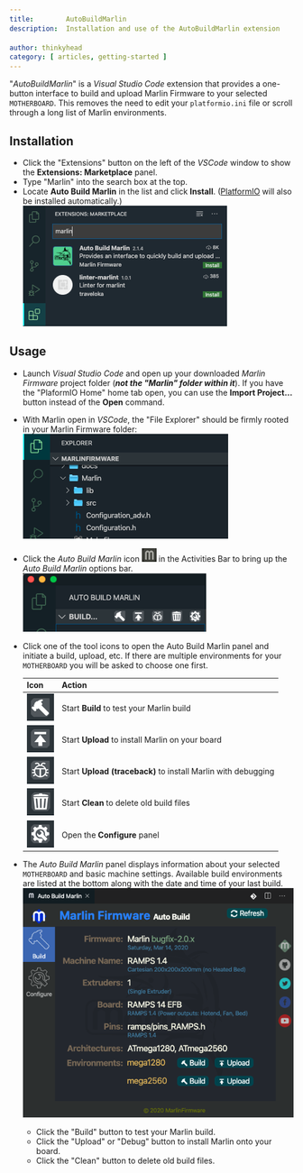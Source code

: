 ```yaml
---
title:        AutoBuildMarlin
description:  Installation and use of the AutoBuildMarlin extension

author: thinkyhead
category: [ articles, getting-started ]
---
```


"*AutoBuildMarlin*" is a *Visual Studio Code* extension that provides a one-button interface to build and upload Marlin Firmware to your selected `MOTHERBOARD`. This removes the need to edit your `platformio.ini` file or scroll through a long list of Marlin environments.

## Installation

- Click the "Extensions" button on the left of the *VSCode* window to show the **Extensions: Marketplace** panel.
- Type "Marlin" into the search box at the top.
- Locate **Auto Build Marlin** in the list and click **Install**. ([PlatformIO](/docs/basics/install_platformio_vscode.html) will also be installed automatically.)
  ![Auto Build Marlin extension](/assets/images/basics/abm/install.png)

## Usage

- Launch *Visual Studio Code* and open up your downloaded *Marlin Firmware* project folder (***not the "Marlin" folder within it***). If you have the "PlaformIO Home" home tab open, you can use the **Import Project…** button instead of the **Open** command.

- With Marlin open in *VSCode*, the "File Explorer" should be firmly rooted in your Marlin Firmware folder:
  ![AutoBuild Icon](/assets/images/basics/abm/explorer.png)

- Click the *Auto Build Marlin* icon ![AutoBuild Icon](/assets/images/basics/abm/icon.png) in the Activities Bar to bring up the *Auto Build Marlin* options bar.
  ![AutoBuild Menu](/assets/images/basics/abm/menu.png)

- Click one of the tool icons to open the Auto Build Marlin panel and initiate a build, upload, etc. If there are multiple environments for your `MOTHERBOARD` you will be asked to choose one first.

  Icon|Action
  ----|------
  ![Build](/assets/images/basics/abm/B_small.png)|Start **Build** to test your Marlin build
  ![Upload](/assets/images/basics/abm/U_small.png)|Start **Upload** to install Marlin on your board
  ![Debug](/assets/images/basics/abm/T_small.png)|Start **Upload (traceback)** to install Marlin with debugging
  ![Clean](/assets/images/basics/abm/C_small.png)|Start **Clean** to delete old build files
  ![Config](/assets/images/basics/abm/K_small.png)|Open the **Configure** panel

- The *Auto Build Marlin* panel displays information about your selected `MOTHERBOARD` and basic machine settings. Available build environments are listed at the bottom along with the date and time of your last build.
  ![AutoBuild Popup](/assets/images/basics/abm/panel.png)
  - Click the "Build" button to test your Marlin build.
  - Click the "Upload" or "Debug" button to install Marlin onto your board.
  - Click the "Clean" button to delete old build files.
